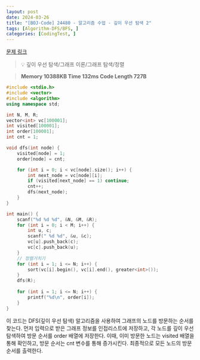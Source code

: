 ```yaml
---
layout: post
date: 2024-03-26
title: "[BOJ-Code] 24480 - 알고리즘 수업 - 깊이 우선 탐색 2"
tags: [Algorithm-DFS/BFS, ]
categories: [CodingTest, ]
---
```


[문제 링크](https://www.acmicpc.net/problem/24480)


> 💡 깊이 우선 탐색/그래프 이론/그래프 탐색/정렬


> **Memory   10388KB                                  Time   132ms                                Code Length   727B**


```c++
#include <stdio.h>
#include <vector>
#include <algorithm>
using namespace std;

int N, M, R;
vector<int> vc[100001];
int visited[100001];
int order[100001];
int cnt = 1;

void dfs(int node) {
	visited[node] = 1;
	order[node] = cnt;

	for (int i = 0; i < vc[node].size(); i++) {
		int next_node = vc[node][i];
		if (visited[next_node] == 1) continue;
		cnt++;
		dfs(next_node);
	}
}

int main() {
	scanf("%d %d %d", &N, &M, &R);
	for (int i = 0; i < M; i++) {
		int u, c;
		scanf(" %d %d", &u, &c);
		vc[u].push_back(c);
		vc[c].push_back(u);
	}
	// 정렬거치기
	for (int i = 1; i <= N; i++) {
		sort(vc[i].begin(), vc[i].end(), greater<int>());
	}
	dfs(R);
	
	for (int i = 1; i <= N; i++) {
		printf("%d\n", order[i]);
	}
}
```


이 코드는 DFS(깊이 우선 탐색) 알고리즘을 사용하여 그래프의 노드를 방문하는 순서를 찾는다.
먼저 입력으로 받은 그래프 정보를 인접리스트에 저장하고, 각 노드를 깊이 우선 탐색하여 방문 순서를 order 배열에 저장한다.
이때, 이미 방문한 노드는 visited 배열을 통해 확인하고, 방문 순서는 cnt 변수를 통해 증가시킨다.
최종적으로 모든 노드의 방문 순서를 출력한다.

